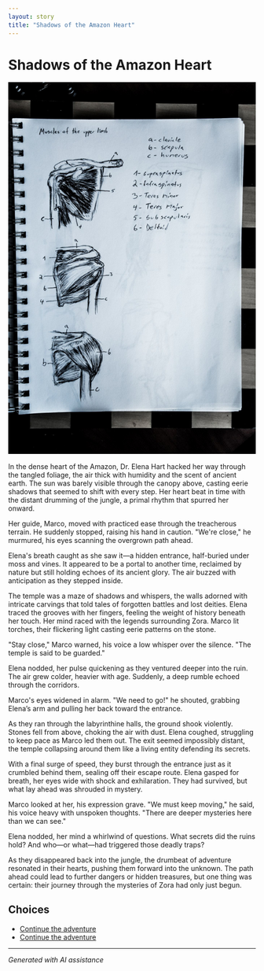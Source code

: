 ```yaml
---
layout: story
title: "Shadows of the Amazon Heart"
---
```


# Shadows of the Amazon Heart

![Shadows of the Amazon Heart](../input_images/463437008_8751402828287409_6880135836708144342_n.jpg)

In the dense heart of the Amazon, Dr. Elena Hart hacked her way through the tangled foliage, the air thick with humidity and the scent of ancient earth. The sun was barely visible through the canopy above, casting eerie shadows that seemed to shift with every step. Her heart beat in time with the distant drumming of the jungle, a primal rhythm that spurred her onward.

Her guide, Marco, moved with practiced ease through the treacherous terrain. He suddenly stopped, raising his hand in caution. "We're close," he murmured, his eyes scanning the overgrown path ahead.

Elena's breath caught as she saw it—a hidden entrance, half-buried under moss and vines. It appeared to be a portal to another time, reclaimed by nature but still holding echoes of its ancient glory. The air buzzed with anticipation as they stepped inside.

The temple was a maze of shadows and whispers, the walls adorned with intricate carvings that told tales of forgotten battles and lost deities. Elena traced the grooves with her fingers, feeling the weight of history beneath her touch. Her mind raced with the legends surrounding Zora. Marco lit torches, their flickering light casting eerie patterns on the stone.

"Stay close," Marco warned, his voice a low whisper over the silence. "The temple is said to be guarded."

Elena nodded, her pulse quickening as they ventured deeper into the ruin. The air grew colder, heavier with age. Suddenly, a deep rumble echoed through the corridors.

Marco's eyes widened in alarm. "We need to go!" he shouted, grabbing Elena’s arm and pulling her back toward the entrance.

As they ran through the labyrinthine halls, the ground shook violently. Stones fell from above, choking the air with dust. Elena coughed, struggling to keep pace as Marco led them out. The exit seemed impossibly distant, the temple collapsing around them like a living entity defending its secrets.

With a final surge of speed, they burst through the entrance just as it crumbled behind them, sealing off their escape route. Elena gasped for breath, her eyes wide with shock and exhilaration. They had survived, but what lay ahead was shrouded in mystery.

Marco looked at her, his expression grave. "We must keep moving," he said, his voice heavy with unspoken thoughts. "There are deeper mysteries here than we can see."

Elena nodded, her mind a whirlwind of questions. What secrets did the ruins hold? And who—or what—had triggered those deadly traps?

As they disappeared back into the jungle, the drumbeat of adventure resonated in their hearts, pushing them forward into the unknown. The path ahead could lead to further dangers or hidden treasures, but one thing was certain: their journey through the mysteries of Zora had only just begun.


## Choices

* [Continue the adventure](./B0BHLH14NQ.01._SCLZZZZZZZ_SX500_)
* [Continue the adventure](./20221014_111722)


---
*Generated with AI assistance*
